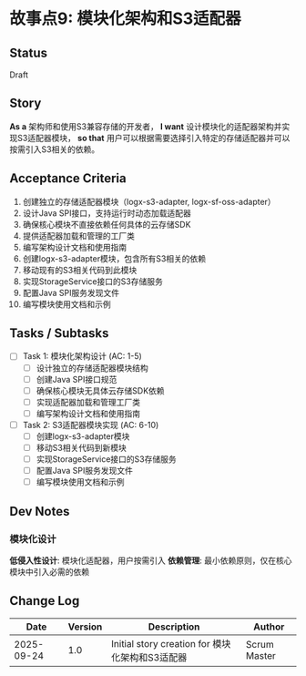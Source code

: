 # 故事点9: 模块化架构和S3适配器

## Status
Draft

## Story
**As a** 架构师和使用S3兼容存储的开发者，
**I want** 设计模块化的适配器架构并实现S3适配器模块，
**so that** 用户可以根据需要选择引入特定的存储适配器并可以按需引入S3相关的依赖。

## Acceptance Criteria
1. 创建独立的存储适配器模块（logx-s3-adapter, logx-sf-oss-adapter）
2. 设计Java SPI接口，支持运行时动态加载适配器
3. 确保核心模块不直接依赖任何具体的云存储SDK
4. 提供适配器加载和管理的工厂类
5. 编写架构设计文档和使用指南
6. 创建logx-s3-adapter模块，包含所有S3相关的依赖
7. 移动现有的S3相关代码到此模块
8. 实现StorageService接口的S3存储服务
9. 配置Java SPI服务发现文件
10. 编写模块使用文档和示例

## Tasks / Subtasks

- [ ] Task 1: 模块化架构设计 (AC: 1-5)
  - [ ] 设计独立的存储适配器模块结构
  - [ ] 创建Java SPI接口规范
  - [ ] 确保核心模块无具体云存储SDK依赖
  - [ ] 实现适配器加载和管理工厂类
  - [ ] 编写架构设计文档和使用指南

- [ ] Task 2: S3适配器模块实现 (AC: 6-10)
  - [ ] 创建logx-s3-adapter模块
  - [ ] 移动S3相关代码到新模块
  - [ ] 实现StorageService接口的S3存储服务
  - [ ] 配置Java SPI服务发现文件
  - [ ] 编写模块使用文档和示例

## Dev Notes

### 模块化设计
**低侵入性设计**: 模块化适配器，用户按需引入
**依赖管理**: 最小依赖原则，仅在核心模块中引入必需的依赖

## Change Log
| Date | Version | Description | Author |
|------|---------|-------------|--------|
| 2025-09-24 | 1.0 | Initial story creation for 模块化架构和S3适配器 | Scrum Master |